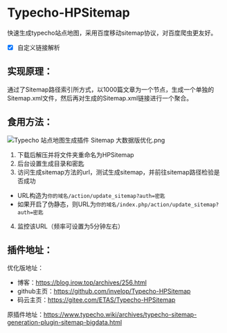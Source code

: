 # Typecho-HPSitemap
快速生成typecho站点地图，采用百度移动sitemap协议，对百度爬虫更友好。



- [x] 自定义链接解析



## 实现原理：

通过了Sitemap路径索引所方式，以1000篇文章为一个节点，生成一个单独的Sitemap.xml文件，然后再对生成的Sitemap.xml链接进行一个聚合。



## 食用方法：
![Typecho 站点地图生成插件 Sitemap 大数据版优化.png](https://blog.irow.top/usr/uploads/2019/07/2806146079.png)
1. 下载后解压并将文件夹重命名为HPSitemap
2. 后台设置生成目录和密匙
3. 访问生成sitemap方法的url，测试生成sitemap，并前往sitemap路径检验是否成功
  - URL构造为`你的域名/action/update_sitemap?auth=密匙`
  - 如果开启了伪静态，则URL为`你的域名/index.php/action/update_sitemap?auth=密匙`

4. 监控该URL（频率可设置为5分钟左右）



## 插件地址：

优化版地址：
- 博客：<https://blog.irow.top/archives/256.html>
- github主页：<https://github.com/invelop/Typecho-HPSitemap>
- 码云主页：<https://gitee.com/ETAS/Typecho-HPSitemap>

原插件地址：https://www.typecho.wiki/archives/typecho-sitemap-generation-plugin-sitemap-bigdata.html
